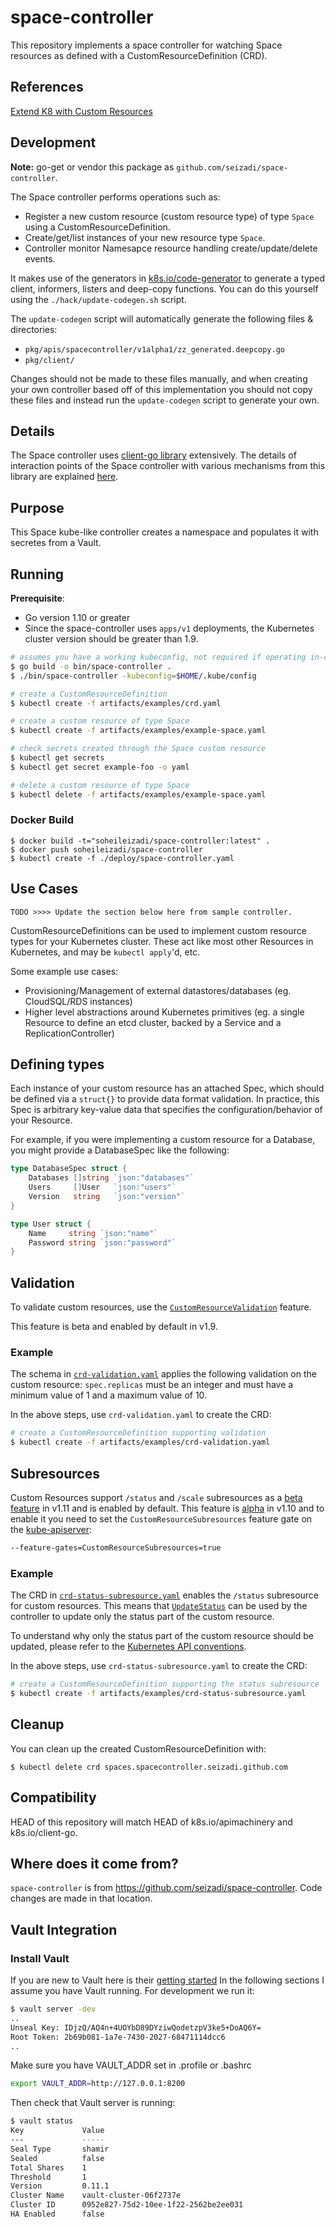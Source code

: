 # space-controller

This repository implements a space controller for watching Space resources as
defined with a CustomResourceDefinition (CRD).

## References
[Extend K8 with Custom Resources](https://kubernetes.io/docs/tasks/access-kubernetes-api/custom-resources/)

## Development
**Note:** go-get or vendor this package as `github.com/seizadi/space-controller`.

The Space controller performs operations such as:

* Register a new custom resource (custom resource type) of type `Space` using a CustomResourceDefinition.
* Create/get/list instances of your new resource type `Space`.
* Controller monitor Namesapce resource handling create/update/delete events.

It makes use of the generators in [k8s.io/code-generator](https://github.com/kubernetes/code-generator)
to generate a typed client, informers, listers and deep-copy functions. You can
do this yourself using the `./hack/update-codegen.sh` script.

The `update-codegen` script will automatically generate the following files &
directories:

* `pkg/apis/spacecontroller/v1alpha1/zz_generated.deepcopy.go`
* `pkg/client/`

Changes should not be made to these files manually, and when creating your own
controller based off of this implementation you should not copy these files and
instead run the `update-codegen` script to generate your own.

## Details

The Space controller uses [client-go library](https://github.com/kubernetes/client-go/tree/master/tools/cache) extensively.
The details of interaction points of the Space controller with various mechanisms from this library are
explained [here](docs/controller-client-go.md).


## Purpose

This Space kube-like controller creates a namespace and populates it
with secretes from a Vault.

## Running

**Prerequisite**:
   * Go version 1.10 or greater
   * Since the space-controller uses `apps/v1`
deployments, the Kubernetes cluster version should be greater than 1.9.

```sh
# assumes you have a working kubeconfig, not required if operating in-cluster
$ go build -o bin/space-controller .
$ ./bin/space-controller -kubeconfig=$HOME/.kube/config

# create a CustomResourceDefinition
$ kubectl create -f artifacts/examples/crd.yaml

# create a custom resource of type Space
$ kubectl create -f artifacts/examples/example-space.yaml

# check secrets created through the Space custom resource
$ kubectl get secrets
$ kubectl get secret example-foo -o yaml

# delete a custom resource of type Space
$ kubectl delete -f artifacts/examples/example-space.yaml

```

### Docker Build
```
$ docker build -t="soheileizadi/space-controller:latest" .
$ docker push soheileizadi/space-controller
$ kubectl create -f ./deploy/space-controller.yaml
```

## Use Cases
```
TODO >>>> Update the section below here from sample controller.
```

CustomResourceDefinitions can be used to implement custom resource types for your Kubernetes cluster.
These act like most other Resources in Kubernetes, and may be `kubectl apply`'d, etc.

Some example use cases:

* Provisioning/Management of external datastores/databases (eg. CloudSQL/RDS instances)
* Higher level abstractions around Kubernetes primitives (eg. a single Resource to define an etcd cluster, backed by a Service and a ReplicationController)

## Defining types

Each instance of your custom resource has an attached Spec, which should be defined via a `struct{}` to provide data format validation.
In practice, this Spec is arbitrary key-value data that specifies the configuration/behavior of your Resource.

For example, if you were implementing a custom resource for a Database, you might provide a DatabaseSpec like the following:

``` go
type DatabaseSpec struct {
	Databases []string `json:"databases"`
	Users     []User   `json:"users"`
	Version   string   `json:"version"`
}

type User struct {
	Name     string `json:"name"`
	Password string `json:"password"`
}
```

## Validation

To validate custom resources, use the [`CustomResourceValidation`](https://kubernetes.io/docs/tasks/access-kubernetes-api/extend-api-custom-resource-definitions/#validation) feature.

This feature is beta and enabled by default in v1.9.

### Example

The schema in [`crd-validation.yaml`](./artifacts/examples/crd-validation.yaml) applies the following validation on the custom resource:
`spec.replicas` must be an integer and must have a minimum value of 1 and a maximum value of 10.

In the above steps, use `crd-validation.yaml` to create the CRD:

```sh
# create a CustomResourceDefinition supporting validation
$ kubectl create -f artifacts/examples/crd-validation.yaml
```

## Subresources

Custom Resources support `/status` and `/scale` subresources as a [beta feature](https://kubernetes.io/docs/tasks/access-kubernetes-api/custom-resources/custom-resource-definitions/#subresources) in v1.11 and is enabled by default.
This feature is [alpha](https://v1-10.docs.kubernetes.io/docs/tasks/access-kubernetes-api/extend-api-custom-resource-definitions/#subresources) in v1.10 and to enable it you need to set the `CustomResourceSubresources` feature gate on the [kube-apiserver](https://kubernetes.io/docs/admin/kube-apiserver):

```sh
--feature-gates=CustomResourceSubresources=true
```

### Example

The CRD in [`crd-status-subresource.yaml`](./artifacts/examples/crd-status-subresource.yaml) enables the `/status` subresource
for custom resources.
This means that [`UpdateStatus`](./controller.go#L330) can be used by the controller to update only the status part of the custom resource.

To understand why only the status part of the custom resource should be updated, please refer to the [Kubernetes API conventions](https://git.k8s.io/community/contributors/devel/api-conventions.md#spec-and-status).

In the above steps, use `crd-status-subresource.yaml` to create the CRD:

```sh
# create a CustomResourceDefinition supporting the status subresource
$ kubectl create -f artifacts/examples/crd-status-subresource.yaml
```

## Cleanup

You can clean up the created CustomResourceDefinition with:

    $ kubectl delete crd spaces.spacecontroller.seizadi.github.com

## Compatibility

HEAD of this repository will match HEAD of k8s.io/apimachinery and
k8s.io/client-go.

## Where does it come from?

`space-controller` is from
https://github.com/seizadi/space-controller.
Code changes are made in that location.

## Vault Integration

### Install Vault
If you are new to Vault here is their
[getting started](https://www.vaultproject.io/intro/getting-started/install.html)
In the following sections I assume you have Vault running. For development we run it:
```bash
$ vault server -dev
..
Unseal Key: IDjzQ/AQ4n+4UOYbD89DYziwQodetzpV3ke5+DoAQ6Y=
Root Token: 2b69b081-1a7e-7430-2027-68471114dcc6
..
```
Make sure you have VAULT_ADDR set in .profile or .bashrc
```bash
export VAULT_ADDR=http://127.0.0.1:8200
```
Then check that Vault server is running:
```bash
$ vault status
Key             Value
---             -----
Seal Type       shamir
Sealed          false
Total Shares    1
Threshold       1
Version         0.11.1
Cluster Name    vault-cluster-06f2737e
Cluster ID      0952e827-75d2-10ee-1f22-2562be2ee031
HA Enabled      false
```


